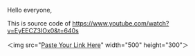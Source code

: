 Hello everyone,

This is source code of https://www.youtube.com/watch?v=EyEECZ3IOx0&t=640s 



＜img src="[Paste Your Link Here](https://user-images.githubusercontent.com/31697908/169891054-29e99636-c6f3-4f1f-a6a7-99dd65bb8092.png)" width="500" height="300"＞
